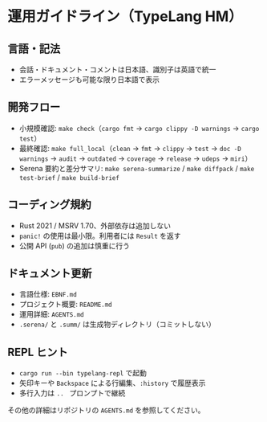 # 運用ガイドライン（TypeLang HM）

## 言語・記法
- 会話・ドキュメント・コメントは日本語、識別子は英語で統一
- エラーメッセージも可能な限り日本語で表示

## 開発フロー
- 小規模確認: `make check`（`cargo fmt` → `cargo clippy -D warnings` → `cargo test`）
- 最終確認: `make full_local`（`clean` → `fmt` → `clippy` → `test` → `doc -D warnings` → `audit` → `outdated` → `coverage` → `release` → `udeps` → `miri`）
- Serena 要約と差分サマリ: `make serena-summarize` / `make diffpack` / `make test-brief` / `make build-brief`

## コーディング規約
- Rust 2021 / MSRV 1.70、外部依存は追加しない
- `panic!` の使用は最小限。利用者には `Result` を返す
- 公開 API (`pub`) の追加は慎重に行う

## ドキュメント更新
- 言語仕様: `EBNF.md`
- プロジェクト概要: `README.md`
- 運用詳細: `AGENTS.md`
- `.serena/` と `.summ/` は生成物ディレクトリ（コミットしない）

## REPL ヒント
- `cargo run --bin typelang-repl` で起動
- 矢印キーや `Backspace` による行編集、`:history` で履歴表示
- 多行入力は `.. ` プロンプトで継続

その他の詳細はリポジトリの `AGENTS.md` を参照してください。
